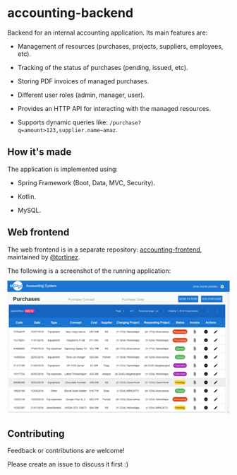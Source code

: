 # accounting-backend

Backend for an internal accounting application. Its main features are:

 * Management of resources (purchases, projects, suppliers, employees, etc).

 * Tracking of the status of purchases (pending, issued, etc).

 * Storing PDF invoices of managed purchases.

 * Different user roles (admin, manager, user).

 * Provides an HTTP API for interacting with the managed resources.

 * Supports dynamic queries like: `/purchase?q=amount>123,supplier.name~amaz`.


## How it's made

The application is implemented using:

 * Spring Framework (Boot, Data, MVC, Security).

 * Kotlin.

 * MySQL.


## Web frontend

The web frontend is in a separate repository: [accounting-frontend][frontend], maintained by [@tortinez][tortinez].

The following is a screenshot of the running application:

![screenshot](doc/screenshot.png)


Contributing
------------

Feedback or contributions are welcome!

Please create an issue to discuss it first :)


[frontend]: https://github.com/tortinez/accounting-frontend
[tortinez]: https://github.com/tortinez
